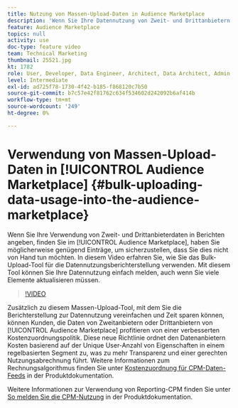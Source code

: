 ```yaml
---
title: Nutzung von Massen-Upload-Daten in Audience Marketplace
description: 'Wenn Sie Ihre Datennutzung von Zweit- und Drittanbietern im Audience Marketplace melden, verfügen Sie möglicherweise über genügend Einträge, um sicherzustellen, dass Sie dies nicht von Hand tun möchten. In diesem Video erfahren Sie, wie Sie das Bulk-Upload-Tool für die Datennutzungsberichterstellung verwenden, damit Sie Ihre Datennutzung einfach melden können, selbst wenn Sie viele Elemente aktualisieren müssen. '
feature: Audience Marketplace
topics: null
activity: use
doc-type: feature video
team: Technical Marketing
thumbnail: 25521.jpg
kt: 1782
role: User, Developer, Data Engineer, Architect, Data Architect, Admin, Leader
level: Intermediate
exl-id: ad725f78-1730-4f42-b185-f868120c7b50
source-git-commit: b7c57e42f81762c634f534602d242092b6af414b
workflow-type: tm+mt
source-wordcount: '249'
ht-degree: 0%

---
```


# Verwendung von Massen-Upload-Daten in [!UICONTROL Audience Marketplace] {#bulk-uploading-data-usage-into-the-audience-marketplace}

Wenn Sie Ihre Verwendung von Zweit- und Drittanbieterdaten in Berichten angeben, finden Sie im [!UICONTROL Audience Marketplace], haben Sie möglicherweise genügend Einträge, um sicherzustellen, dass Sie dies nicht von Hand tun möchten. In diesem Video erfahren Sie, wie Sie das Bulk-Upload-Tool für die Datennutzungsberichterstellung verwenden. Mit diesem Tool können Sie Ihre Datennutzung einfach melden, auch wenn Sie viele Elemente aktualisieren müssen.

>[!VIDEO](https://video.tv.adobe.com/v/25521/?quality=12)

Zusätzlich zu diesem Massen-Upload-Tool, mit dem Sie die Berichterstellung zur Datennutzung vereinfachen und Zeit sparen können, können Kunden, die Daten von Zweitanbietern oder Drittanbietern von [!UICONTROL Audience Marketplace] profitieren von einer verbesserten Kostenzuordnungspolitik. Diese neue Richtlinie ordnet den Datenanbietern Kosten basierend auf der Unique User-Anzahl von Eigenschaften in einem regelbasierten Segment zu, was zu mehr Transparenz und einer gerechten Nutzungsabrechnung führt.
Weitere Informationen zum Rechnungsalgorithmus finden Sie unter [Kostenzuordnung für CPM-Daten-Feeds](https://experiencecloud.adobe.com/resources/help/en_US/aam/marketplace_cpm_billing.html) in der Produktdokumentation.

Weitere Informationen zur Verwendung von Reporting-CPM finden Sie unter [So melden Sie die CPM-Nutzung](https://experiencecloud.adobe.com/resources/help/en_US/aam/t_marketplace_report_cpm_usage.html) in der Produktdokumentation.
